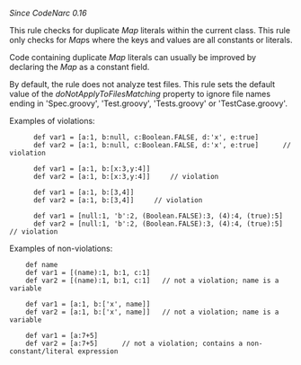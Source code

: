 

*Since CodeNarc 0.16*

This rule checks for duplicate *Map* literals within the current class. This rule only checks for *Map*s
where the keys and values are all constants or literals.

Code containing duplicate *Map* literals can usually be improved by declaring the *Map* as a constant field.

By default, the rule does not analyze test files. This rule sets the default value of the
*doNotApplyToFilesMatching* property to ignore file names ending in 'Spec.groovy', 'Test.groovy', 'Tests.groovy'
or 'TestCase.groovy'.

Examples of violations:

```
      def var1 = [a:1, b:null, c:Boolean.FALSE, d:'x', e:true]
      def var2 = [a:1, b:null, c:Boolean.FALSE, d:'x', e:true]      // violation

      def var1 = [a:1, b:[x:3,y:4]]
      def var2 = [a:1, b:[x:3,y:4]]     // violation

      def var1 = [a:1, b:[3,4]]
      def var2 = [a:1, b:[3,4]]     // violation

      def var1 = [null:1, 'b':2, (Boolean.FALSE):3, (4):4, (true):5]
      def var2 = [null:1, 'b':2, (Boolean.FALSE):3, (4):4, (true):5]    // violation
```

Examples of non-violations:

```
    def name
    def var1 = [(name):1, b:1, c:1]
    def var2 = [(name):1, b:1, c:1]   // not a violation; name is a variable

    def var1 = [a:1, b:['x', name]]
    def var2 = [a:1, b:['x', name]]   // not a violation; name is a variable

    def var1 = [a:7+5]
    def var2 = [a:7+5]      // not a violation; contains a non-constant/literal expression
```


